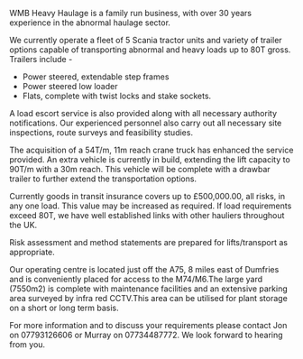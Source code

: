 ---
---
WMB Heavy Haulage is a family run business, with over 30 years experience in the abnormal haulage sector.
 
We currently operate a fleet of 5 Scania tractor units and variety of trailer options capable of transporting abnormal and heavy loads 
up to 80T gross.  Trailers include -

* Power steered, extendable step frames
* Power steered low loader
* Flats, complete with twist locks and stake sockets.

A load escort service is also provided along with all necessary authority notifications.
Our experienced personnel also carry out all necessary site inspections, route surveys and feasibility studies.


The acquisition of a 54T/m, 11m reach crane truck has enhanced the service provided.  An extra vehicle is currently in build, extending 
the lift capacity to 90T/m with a 30m reach.  This vehicle will be complete with a drawbar trailer to further extend the transportation 
options.

Currently goods in transit insurance covers up to &#xA3;500,000.00, all risks, in any one load.  This value may be increased as required.
If load requirements exceed 80T, we have well established links with other hauliers throughout the UK.
 
Risk assessment and method statements are prepared for lifts/transport as appropriate.

Our operating centre is located just off the A75, 8 miles east of Dumfries and is conveniently placed for access to the M74/M6.The 
large yard (7550m2) is complete with maintenance facilities and an extensive parking area surveyed by infra red CCTV.This area 
can be utilised for plant storage on a short or long term basis. 

For more information and to discuss your requirements please contact Jon on 07793126606 or Murray on 07734487772.  We look forward to 
hearing from you. 

